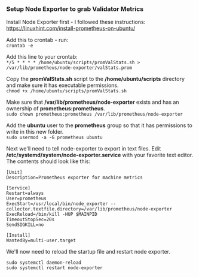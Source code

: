 ### Setup Node Exporter to grab Validator Metrics ###  

Install Node Exporter first - I followed these instructions: https://linuxhint.com/install-prometheus-on-ubuntu/

Add this to crontab - run:  
    `crontab -e`  

Add this line to your crontab:  
    `*/5 * * * * /home/ubuntu/scripts/promValStats.sh > /var/lib/prometheus/node-exporter/valStats.prom`  

Copy the **promValStats.sh** script to the **/home/ubuntu/scripts** directory and make sure it has executable permissions.  
    `chmod +x /home/ubuntu/scripts/promValStats.sh`

Make sure that **/var/lib/prometheus/node-exporter** exists and has an ownership of **prometheus:prometheus**.  
    `sudo chown prometheus:prometheus /var/lib/prometheus/node-exporter`  

Add the **ubuntu** user to the **prometheus** group so that it has permissions to write in this new folder.  
    `sudo usermod -a -G prometheus ubuntu`  
    
Next we'll need to tell node-exporter to export in text files.
Edit **/etc/systemd/system/node-exporter.service** with your favorite text editor. The contents should look like this:  

  
    [Unit]
    Description=Prometheus exporter for machine metrics
    
    [Service]
    Restart=always
    User=prometheus
    ExecStart=/usr/local/bin/node_exporter --collector.textfile.directory=/var/lib/prometheus/node-exporter
    ExecReload=/bin/kill -HUP $MAINPID
    TimeoutStopSec=20s
    SendSIGKILL=no
    
    [Install]
    WantedBy=multi-user.target  

We'll now need to reload the startup file and restart node exporter.  

    sudo systemctl daemon-reload  
    sudo systemctl restart node-exporter   
    
